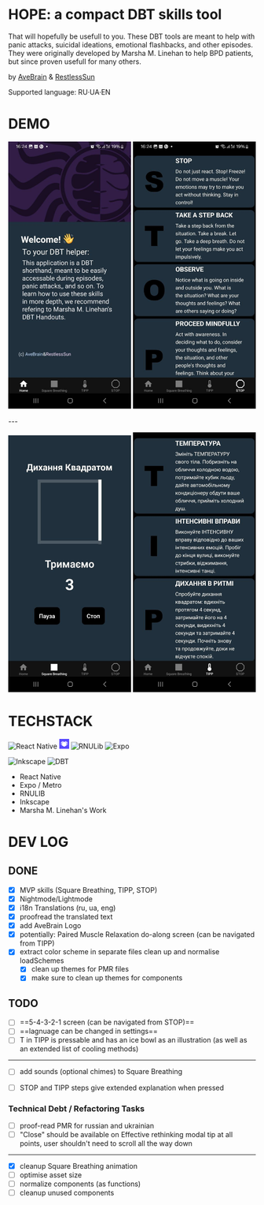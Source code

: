 # HOPE: a compact DBT skills tool

That will hopefully be usefull to you. These DBT tools are meant to help with panic attacks, suicidal ideations, emotional flashbacks, and other episodes. They were originally developed by Marsha M. Linehan to help BPD patients, but since proven usefull for many others.

by [AveBrain](https://www.linkedin.com/in/yuliya-kyrychenko-329b2918b/) & [RestlessSun](https://github.com/KarynaKhatkhokhu)

Supported language: RU·UA·EN

# DEMO

<p>
<img src="demo-3.png " width="250">
<img src="demo-4.png " width="250">
</p>
---
<p>
<img src="demo-1.png " width="250">
<img src="demo-2.png " width="250">
</p>


# TECHSTACK

![React Native](https://img.shields.io/badge/React_Native-20232A?logo=react&logoColor=61DAFB&style=for-the-badge)
[![Build Status](https://github.com/wix/react-native-ui-lib/blob/master/ios/rnuilib/Images.xcassets/AppIcon.appiconset/20.png?raw=true)](https://buildkite.com/wix-mobile-oss/react-native-ui-lib) ![RNULib](https://img.shields.io/badge/RNULib-20232A?logo=react-native-ui-library&logoColor=FFFFFF&style=for-the-badge)
![Expo](https://img.shields.io/badge/EXPO-20232A?logo=expo&logoColor=000000&style=for-the-badge)

![Inkscape](https://img.shields.io/badge/Inkscape-20232A?logo=Inkscape&logoColor=FFFFFF&style=for-the-badge)
![DBT](https://img.shields.io/badge/DBT-20232A?style=for-the-badge)

- React Native
- Expo / Metro
- RNULIB
- Inkscape
- Marsha M. Linehan's Work

# DEV LOG

## DONE

- [x] MVP skills (Square Breathing, TIPP, STOP)
- [x] Nightmode/Lightmode
- [x] i18n Translations (ru, ua, eng)
- [x] proofread the translated text
- [x] add AveBrain Logo
- [x] potentially: Paired Muscle Relaxation do-along screen (can be navigated from TIPP)
- [x] extract color scheme in separate files clean up and normalise loadSchemes
    - [x] clean up themes for PMR files
    - [x] make sure to clean up themes for components

## TODO

- [ ] ==5-4-3-2-1 screen (can be navigated from STOP)==
- [ ] ==lagnuage can be changed in settings==
- [ ] T in TIPP is pressable and has an ice bowl as an illustration (as well as an extended list of cooling methods)
---
- [ ] add sounds (optional chimes) to Square Breathing
- [ ] STOP and TIPP steps give extended explanation when pressed


### Technical Debt / Refactoring Tasks

- [ ] proof-read PMR for russian and ukrainian
- [ ] "Close" should be available on Effective rethinking modal tip at all points, user shouldn't need to scroll all the way down
---
- [x] cleanup Square Breathing animation
- [ ] optimise asset size
- [ ] normalize components (as functions)
- [ ] cleanup unused components
